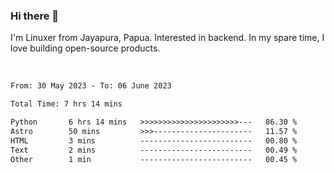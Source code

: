### Hi there 👋

I'm Linuxer from Jayapura, Papua. Interested in backend. In my spare time, I love building open-source products.

<br>

 
 <!--START_SECTION:waka-->

```txt
From: 30 May 2023 - To: 06 June 2023

Total Time: 7 hrs 14 mins

Python       6 hrs 14 mins   >>>>>>>>>>>>>>>>>>>>>>---   86.30 %
Astro        50 mins         >>>----------------------   11.57 %
HTML         3 mins          -------------------------   00.80 %
Text         2 mins          -------------------------   00.49 %
Other        1 min           -------------------------   00.45 %
```

<!--END_SECTION:waka-->
